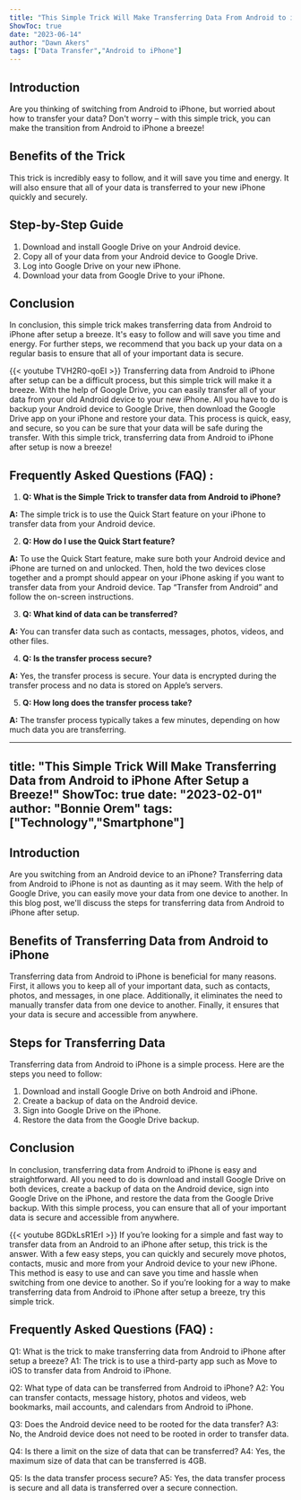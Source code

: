 ```yaml
---
title: "This Simple Trick Will Make Transferring Data From Android to iPhone After Setup a Breeze!"
ShowToc: true 
date: "2023-06-14"
author: "Dawn Akers" 
tags: ["Data Transfer","Android to iPhone"]
---
```

## Introduction

Are you thinking of switching from Android to iPhone, but worried about how to transfer your data? Don't worry – with this simple trick, you can make the transition from Android to iPhone a breeze!

## Benefits of the Trick

This trick is incredibly easy to follow, and it will save you time and energy. It will also ensure that all of your data is transferred to your new iPhone quickly and securely.

## Step-by-Step Guide

1. Download and install Google Drive on your Android device.
2. Copy all of your data from your Android device to Google Drive.
3. Log into Google Drive on your new iPhone.
4. Download your data from Google Drive to your iPhone.

## Conclusion

In conclusion, this simple trick makes transferring data from Android to iPhone after setup a breeze. It's easy to follow and will save you time and energy. For further steps, we recommend that you back up your data on a regular basis to ensure that all of your important data is secure.

{{< youtube TVH2R0-qoEI >}} 
Transferring data from Android to iPhone after setup can be a difficult process, but this simple trick will make it a breeze. With the help of Google Drive, you can easily transfer all of your data from your old Android device to your new iPhone. All you have to do is backup your Android device to Google Drive, then download the Google Drive app on your iPhone and restore your data. This process is quick, easy, and secure, so you can be sure that your data will be safe during the transfer. With this simple trick, transferring data from Android to iPhone after setup is now a breeze!

## Frequently Asked Questions (FAQ) :
1. **Q: What is the Simple Trick to transfer data from Android to iPhone?**

**A:** The simple trick is to use the Quick Start feature on your iPhone to transfer data from your Android device. 

2. **Q: How do I use the Quick Start feature?**

**A:** To use the Quick Start feature, make sure both your Android device and iPhone are turned on and unlocked. Then, hold the two devices close together and a prompt should appear on your iPhone asking if you want to transfer data from your Android device. Tap “Transfer from Android” and follow the on-screen instructions. 

3. **Q: What kind of data can be transferred?**

**A:** You can transfer data such as contacts, messages, photos, videos, and other files. 

4. **Q: Is the transfer process secure?**

**A:** Yes, the transfer process is secure. Your data is encrypted during the transfer process and no data is stored on Apple’s servers. 

5. **Q: How long does the transfer process take?**

**A:** The transfer process typically takes a few minutes, depending on how much data you are transferring.

---
title: "This Simple Trick Will Make Transferring Data from Android to iPhone After Setup a Breeze!"
ShowToc: true 
date: "2023-02-01"
author: "Bonnie Orem" 
tags: ["Technology","Smartphone"]
---
## Introduction

Are you switching from an Android device to an iPhone? Transferring data from Android to iPhone is not as daunting as it may seem. With the help of Google Drive, you can easily move your data from one device to another. In this blog post, we'll discuss the steps for transferring data from Android to iPhone after setup.

## Benefits of Transferring Data from Android to iPhone

Transferring data from Android to iPhone is beneficial for many reasons. First, it allows you to keep all of your important data, such as contacts, photos, and messages, in one place. Additionally, it eliminates the need to manually transfer data from one device to another. Finally, it ensures that your data is secure and accessible from anywhere.

## Steps for Transferring Data

Transferring data from Android to iPhone is a simple process. Here are the steps you need to follow:

1. Download and install Google Drive on both Android and iPhone.
2. Create a backup of data on the Android device.
3. Sign into Google Drive on the iPhone.
4. Restore the data from the Google Drive backup.

## Conclusion

In conclusion, transferring data from Android to iPhone is easy and straightforward. All you need to do is download and install Google Drive on both devices, create a backup of data on the Android device, sign into Google Drive on the iPhone, and restore the data from the Google Drive backup. With this simple process, you can ensure that all of your important data is secure and accessible from anywhere.

{{< youtube 8GDkLsR1ErI >}} 
If you’re looking for a simple and fast way to transfer data from an Android to an iPhone after setup, this trick is the answer. With a few easy steps, you can quickly and securely move photos, contacts, music and more from your Android device to your new iPhone. This method is easy to use and can save you time and hassle when switching from one device to another. So if you’re looking for a way to make transferring data from Android to iPhone after setup a breeze, try this simple trick.

## Frequently Asked Questions (FAQ) :
Q1: What is the trick to make transferring data from Android to iPhone after setup a breeze?
A1: The trick is to use a third-party app such as Move to iOS to transfer data from Android to iPhone.

Q2: What type of data can be transferred from Android to iPhone?
A2: You can transfer contacts, message history, photos and videos, web bookmarks, mail accounts, and calendars from Android to iPhone.

Q3: Does the Android device need to be rooted for the data transfer?
A3: No, the Android device does not need to be rooted in order to transfer data.

Q4: Is there a limit on the size of data that can be transferred?
A4: Yes, the maximum size of data that can be transferred is 4GB.

Q5: Is the data transfer process secure?
A5: Yes, the data transfer process is secure and all data is transferred over a secure connection.


